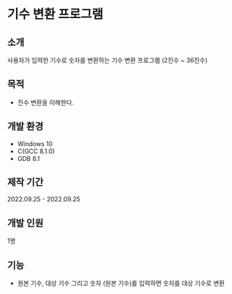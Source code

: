 # 기수 변환 프로그램

## 소개
사용자가 입력한 기수로 숫자를 변환하는 기수 변환 프로그램 (2진수 ~ 36진수)

## 목적
* 진수 변환을 이해한다.

## 개발 환경
* Windows 10
* C(GCC 8.1.0)
* GDB 8.1

## 제작 기간
2022.09.25 - 2022.09.25

## 개발 인원
1명

## 기능
* 원본 기수, 대상 기수 그리고 숫자 (원본 기수)를 입력하면 숫자를 대상 기수로 변환